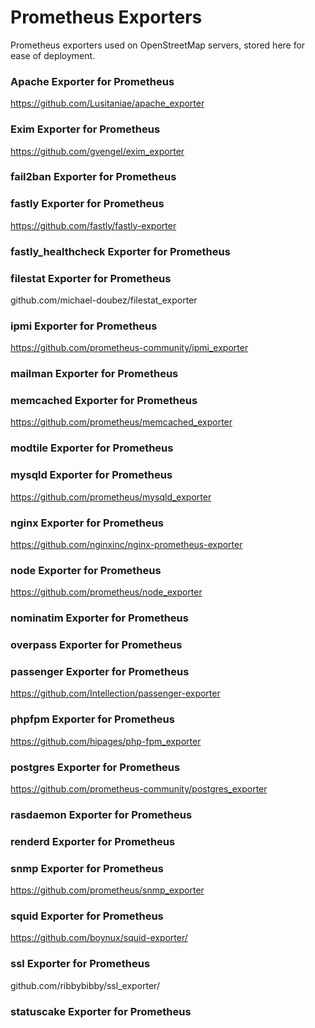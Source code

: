 # Prometheus Exporters

Prometheus exporters used on OpenStreetMap servers, stored here for ease of deployment.

### Apache Exporter for Prometheus

https://github.com/Lusitaniae/apache_exporter

### Exim Exporter for Prometheus

https://github.com/gvengel/exim_exporter

### fail2ban Exporter for Prometheus

### fastly Exporter for Prometheus

https://github.com/fastly/fastly-exporter

### fastly_healthcheck Exporter for Prometheus

### filestat Exporter for Prometheus

github.com/michael-doubez/filestat_exporter

### ipmi Exporter for Prometheus

https://github.com/prometheus-community/ipmi_exporter

### mailman Exporter for Prometheus

### memcached Exporter for Prometheus

https://github.com/prometheus/memcached_exporter

### modtile Exporter for Prometheus

### mysqld Exporter for Prometheus

https://github.com/prometheus/mysqld_exporter

### nginx Exporter for Prometheus

https://github.com/nginxinc/nginx-prometheus-exporter

### node Exporter for Prometheus

https://github.com/prometheus/node_exporter

### nominatim Exporter for Prometheus

### overpass Exporter for Prometheus

### passenger Exporter for Prometheus

https://github.com/Intellection/passenger-exporter

### phpfpm Exporter for Prometheus

https://github.com/hipages/php-fpm_exporter

### postgres Exporter for Prometheus

https://github.com/prometheus-community/postgres_exporter

### rasdaemon Exporter for Prometheus

### renderd Exporter for Prometheus

### snmp Exporter for Prometheus

https://github.com/prometheus/snmp_exporter

### squid Exporter for Prometheus

https://github.com/boynux/squid-exporter/

### ssl Exporter for Prometheus

github.com/ribbybibby/ssl_exporter/

### statuscake Exporter for Prometheus

